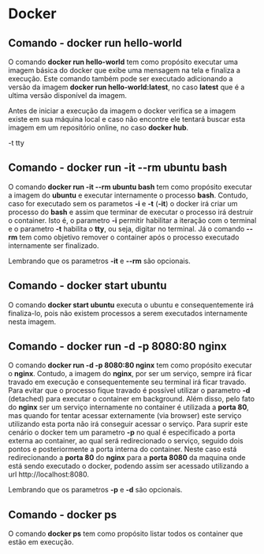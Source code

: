 # Docker

## Comando - **docker run hello-world**

O comando **docker run hello-world** tem como propósito executar uma imagem básica do docker que exibe uma mensagem na tela e finaliza a execução. Este comando também pode ser executado adicionando a versão da imagem **docker run hello-world:latest**, no caso **latest** que é a ultima versão disponível da imagem. 

Antes de iniciar a execução da imagem o docker verifica se a imagem existe em sua máquina local e caso não encontre ele tentará buscar esta imagem em um repositório online, no caso **docker hub**.

-t tty 

## Comando - **docker run -it --rm ubuntu bash**

O comando **docker run -it --rm ubuntu bash** tem como propósito executar a imagem do **ubuntu** e executar internamente o processo **bash**. Contudo, caso for executado sem os parametos **-i** e **-t** (**-it**) o docker irá criar um processo do **bash** e assim que terminar de executar o processo irá destruir o container. Isto é, o parametro **-i** permitir habilitar a iteração com o terminal e o parametro **-t** habilita o **tty**, ou seja, digitar no terminal. Já o comando **--rm** tem como objetivo remover o container após o processo executado internamente ser finalizado. 

Lembrando que os parametros **-it** e  **--rm** são opcionais.

## Comando - **docker start ubuntu**

O comando **docker start ubuntu** executa o ubuntu e consequentemente irá finaliza-lo, pois não existem processos a serem executados internamente nesta imagem.

## Comando - **docker run -d -p 8080:80 nginx**

O comando **docker run -d -p 8080:80 nginx** tem como propósito executar o **nginx**. Contudo, a imagem do **nginx**, por ser um serviço, sempre irá ficar travado em execução e consequentemente seu terminal irá ficar travado. Para evitar que o processo fique travado é possível utilizar o parametro **-d** (detached) para executar o container em background. Além disso, pelo fato do **nginx** ser um serviço internamente no container é utilizada a **porta 80**, mas quando for tentar acessar externamente (via browser) este serviço utilizando esta porta não irá conseguir acessar o serviço. Para suprir este cenário o docker tem um parametro **-p** no qual é especificado a porta externa ao container, ao qual será redirecionado o serviço, seguido dois pontos e posteriormente a porta interna do container. Neste caso está redirecionando a **porta 80** do **nginx** para a **porta 8080** da maquina onde está sendo executado o docker, podendo assim ser acessado utilizando a url http://localhost:8080.

Lembrando que os parametros **-p** e  **-d** são opcionais.

## Comando - **docker ps**

O comando **docker ps** tem como propósito listar todos os container que estão em execução.
